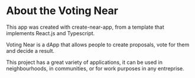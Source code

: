 # About the Voting Near

This app was created with create-near-app, from a template that implements React.js and Typescript.

Voting Near is a dApp that allows people to create proposals, vote for them and decide a result.

This project has a great variety of applications, it can be used in neighbourhoods, in communities, or for work purposes in any entreprise.
